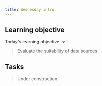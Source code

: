 ```yaml
---
title: Wednesday intro
---
```




## Learning objective
Today's learning objective is:

> Evaluate the suitability of data sources


## Tasks
> Under construction

<br>
